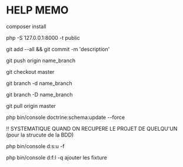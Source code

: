 # HELP MEMO

composer install

php -S 127.0.0.1:8000 -t public

git add --all && git commit -m 'description'

git push origin name_branch

git checkout master

git branch -d name_branch

<!-- pour forcer le delete -->
git branch -D name_branch

git pull origin master

<!-- git clone https://github.com/KStevenWF3/sc-blog/*.git -->

php bin/console doctrine:schema:update --force

!! SYSTEMATIQUE QUAND ON RECUPERE LE PROJET DE QUELQU'UN (pour la strucute de la BDD)

php bin/console d:s:u -f

php bin/console d:f:l -q ajouter les fixture